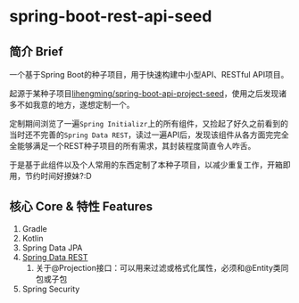 # spring-boot-rest-api-seed

## 简介 Brief

一个基于Spring Boot的种子项目，用于快速构建中小型API、RESTful API项目。

起源于某种子项目[lihengming/spring-boot-api-project-seed](https://github.com/lihengming/spring-boot-api-project-seed)，使用之后发现诸多不如我意的地方，遂想定制一个。

定制期间浏览了一遍`Spring Initializr`上的所有组件，又捡起了好久之前看到的当时还不完善的`Spring Data REST`，读过一遍API后，发现该组件从各方面完完全全能够满足一个REST种子项目的所有需求，其封装程度简直令人咋舌。

于是基于此组件以及个人常用的东西定制了本种子项目，以减少重复工作，开箱即用，节约时间好撩妹?:D

## 核心 Core & 特性 Features

1. Gradle
1. Kotlin
1. Spring Data JPA
1. [Spring Data REST](https://docs.spring.io/spring-data/rest/docs/current/reference/html/)
    1. 关于@Projection接口：可以用来过滤或格式化属性，必须和@Entity类同包或子包
1. Spring Security

<!-- ## 致谢 Reference -->

